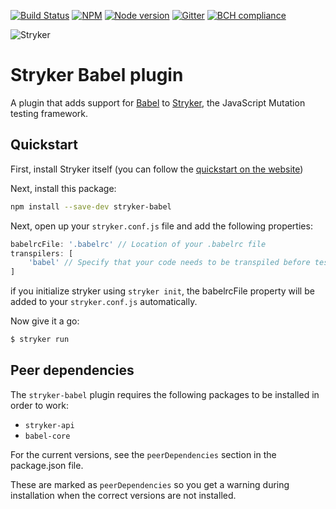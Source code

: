[![Build Status](https://travis-ci.org/stryker-mutator/stryker.svg?branch=master)](https://travis-ci.org/stryker-mutator/stryker)
[![NPM](https://img.shields.io/npm/dm/stryker-babel.svg)](https://www.npmjs.com/package/stryker-babel)
[![Node version](https://img.shields.io/node/v/stryker-babel.svg)](https://img.shields.io/node/v/stryker-babel.svg)
[![Gitter](https://badges.gitter.im/stryker-mutator/stryker.svg)](https://gitter.im/stryker-mutator/stryker?utm_source=badge&utm_medium=badge&utm_campaign=pr-badge)
[![BCH compliance](https://bettercodehub.com/edge/badge/stryker-mutator/stryker)](https://bettercodehub.com/)

![Stryker](https://github.com/stryker-mutator/stryker/raw/master/stryker-80x80.png)

# Stryker Babel plugin

A plugin that adds support for [Babel](https://github.com/babel/babel) to [Stryker](https://stryker-mutator.github.io), the JavaScript Mutation testing framework. 

## Quickstart

First, install Stryker itself (you can follow the [quickstart on the website](http://stryker-mutator.github.io/quickstart.html))

Next, install this package:

```bash
npm install --save-dev stryker-babel
```

Next, open up your `stryker.conf.js` file and add the following properties:
```javascript
babelrcFile: '.babelrc' // Location of your .babelrc file
transpilers: [
    'babel' // Specify that your code needs to be transpiled before tests can be run
]
```
if you initialize stryker using `stryker init`, the babelrcFile property will be added to your `stryker.conf.js` automatically.

Now give it a go: 
```bash
$ stryker run
```

## Peer dependencies
The `stryker-babel` plugin requires the following packages to be installed in order to work: 
* `stryker-api`
* `babel-core`

For the current versions, see the `peerDependencies` section in the package.json file.

These are marked as `peerDependencies` so you get a warning during installation when the correct versions are not installed.
